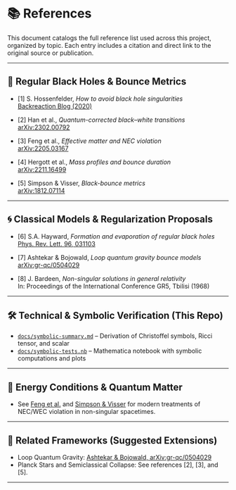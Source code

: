 # 📚 References

This document catalogs the full reference list used across this project, organized by topic. Each entry includes a citation and direct link to the original source or publication.

---

## 🔬 Regular Black Holes & Bounce Metrics

- [1] S. Hossenfelder, *How to avoid black hole singularities*  
  [Backreaction Blog (2020)](https://backreaction.blogspot.com/2020/01/how-to-avoid-black-hole-singularities.html)

- [2] Han et al., *Quantum-corrected black–white transitions*  
  [arXiv:2302.00792](https://arxiv.org/abs/2302.00792)

- [3] Feng et al., *Effective matter and NEC violation*  
  [arXiv:2205.03167](https://arxiv.org/abs/2205.03167)

- [4] Hergott et al., *Mass profiles and bounce duration*  
  [arXiv:2211.16499](https://arxiv.org/abs/2211.16499)

- [5] Simpson & Visser, *Black-bounce metrics*  
  [arXiv:1812.07114](https://arxiv.org/abs/1812.07114)

---

## 🌀 Classical Models & Regularization Proposals

- [6] S.A. Hayward, *Formation and evaporation of regular black holes*  
  [Phys. Rev. Lett. 96, 031103](https://journals.aps.org/prl/abstract/10.1103/PhysRevLett.96.031103)

- [7] Ashtekar & Bojowald, *Loop quantum gravity bounce models*  
  [arXiv:gr-qc/0504029](https://arxiv.org/abs/gr-qc/0504029)

- [8] J. Bardeen, *Non-singular solutions in general relativity*  
  In: Proceedings of the International Conference GR5, Tbilisi (1968)

---

## 🛠️ Technical & Symbolic Verification (This Repo)

- [`docs/symbolic-summary.md`](./symbolic-summary.md) – Derivation of Christoffel symbols, Ricci tensor, and scalar  
- [`docs/symbolic-tests.nb`](./symbolic-tests.nb) – Mathematica notebook with symbolic computations and plots

---

## 🧪 Energy Conditions & Quantum Matter

- See [Feng et al.](https://arxiv.org/abs/2205.03167) and [Simpson & Visser](https://arxiv.org/abs/1812.07114) for modern treatments of NEC/WEC violation in non-singular spacetimes.

---

## 🔄 Related Frameworks (Suggested Extensions)

- Loop Quantum Gravity: [Ashtekar & Bojowald, arXiv:gr-qc/0504029](https://arxiv.org/abs/gr-qc/0504029)
- Planck Stars and Semiclassical Collapse: See references [2], [3], and [5].

---
